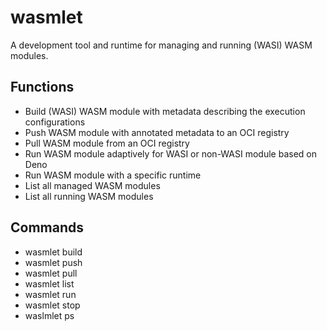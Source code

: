 # wasmlet

A development tool and runtime for managing and running (WASI) WASM modules.

## Functions

- Build (WASI) WASM module with metadata describing the execution configurations
- Push WASM module with annotated metadata to an OCI registry
- Pull WASM module from an OCI registry
- Run WASM module adaptively for WASI or non-WASI module based on Deno
- Run WASM module with a specific runtime
- List all managed WASM modules
- List all running WASM modules

## Commands

- wasmlet build
- wasmlet push
- wasmlet pull
- wasmlet list
- wasmlet run
- wasmlet stop
- waslmlet ps
